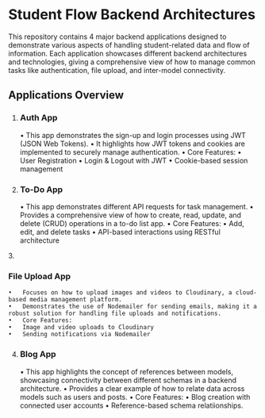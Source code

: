 <h1>Student Flow Backend Architectures</h1>

This repository contains 4 major backend applications designed to demonstrate various aspects of handling student-related data and flow of information. Each application showcases different backend architectures and technologies, giving a comprehensive view of how to manage common tasks like authentication, file upload, and inter-model connectivity.

<h2>Applications Overview</h2>

1. <h3>Auth App</h3>

	•	This app demonstrates the sign-up and login processes using JWT (JSON Web Tokens).
	•	It highlights how JWT tokens and cookies are implemented to securely manage authentication.
	•	Core Features:
	•	User Registration
	•	Login & Logout with JWT
	•	Cookie-based session management

2. <h3>To-Do App</h3>

	•	This app demonstrates different API requests for task management.
	•	Provides a comprehensive view of how to create, read, update, and delete (CRUD) operations in a to-do list app.
	•	Core Features:
	•	Add, edit, and delete tasks
	•	API-based interactions using RESTful architecture

3.<h3> File Upload App</h3>

	•	Focuses on how to upload images and videos to Cloudinary, a cloud-based media management platform.
	•	Demonstrates the use of Nodemailer for sending emails, making it a robust solution for handling file uploads and notifications.
	•	Core Features:
	•	Image and video uploads to Cloudinary
	•	Sending notifications via Nodemailer

4. <h3>Blog App</h3>

	•	This app highlights the concept of references between models, showcasing connectivity between different schemas in a backend architecture.
	•	Provides a clear example of how to relate data across models such as users and posts.
	•	Core Features:
	•	Blog creation with connected user accounts
	•	Reference-based schema relatiionships.
